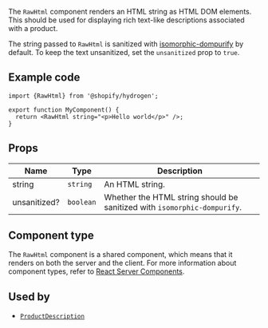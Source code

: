 <!-- This file is generated from the source code. Edit the files in /packages/hydrogen/src/components/RawHtml and run 'yarn generate-docs' at the root of this repo. -->

The `RawHtml` component renders an HTML string as HTML DOM elements. This should be used for
displaying rich text-like descriptions associated with a product.

The string passed to `RawHtml` is sanitized with
[isomorphic-dompurify](https://github.com/kkomelin/isomorphic-dompurify) by default.
To keep the text unsanitized, set the `unsanitized` prop to `true`.

## Example code

```tsx
import {RawHtml} from '@shopify/hydrogen';

export function MyComponent() {
  return <RawHtml string="<p>Hello world</p>" />;
}
```

## Props

| Name         | Type                 | Description                                                              |
| ------------ | -------------------- | ------------------------------------------------------------------------ |
| string       | <code>string</code>  | An HTML string.                                                          |
| unsanitized? | <code>boolean</code> | Whether the HTML string should be sanitized with `isomorphic-dompurify`. |

## Component type

The `RawHtml` component is a shared component, which means that it renders on both the server and the client. For more information about component types, refer to [React Server Components](/api/hydrogen/framework/react-server-components).

## Used by

- [`ProductDescription`](/api/hydrogen/components/product-variant/productdescription)
